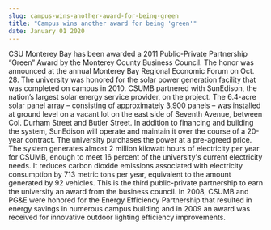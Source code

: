 ```yaml
---
slug: campus-wins-another-award-for-being-green
title: "Campus wins another award for being 'green'"
date: January 01 2020
---
```


  
<p>
  CSU Monterey Bay has been awarded a 2011 Public-Private Partnership “Green”
  Award by the Monterey County Business Council. The honor was announced at the
  annual Monterey Bay Regional Economic Forum on Oct. 28. The university was
  honored for the solar power generation facility that was completed on campus
  in 2010. CSUMB partnered with SunEdison, the nation’s largest solar energy
  service provider, on the project. The 6.4-acre solar panel array – consisting
  of approximately 3,900 panels – was installed at ground level on a vacant lot
  on the east side of Seventh Avenue, between Col. Durham Street and Butler
  Street. In addition to financing and building the system, SunEdison will
  operate and maintain it over the course of a 20-year contract. The university
  purchases the power at a pre-agreed price. The system generates almost 2
  million kilowatt hours of electricity per year for CSUMB, enough to meet 16
  percent of the university's current electricity needs. It reduces carbon
  dioxide emissions associated with electricity consumption by 713 metric tons
  per year, equivalent to the amount generated by 92 vehicles. This is the third
  public-private partnership to earn the university an award from the business
  council. In 2008, CSUMB and PG&amp;E were honored for the Energy Efficiency
  Partnership that resulted in energy savings in numerous campus building and in
  2009 an award was received for innovative outdoor lighting efficiency
  improvements.
</p>
 
